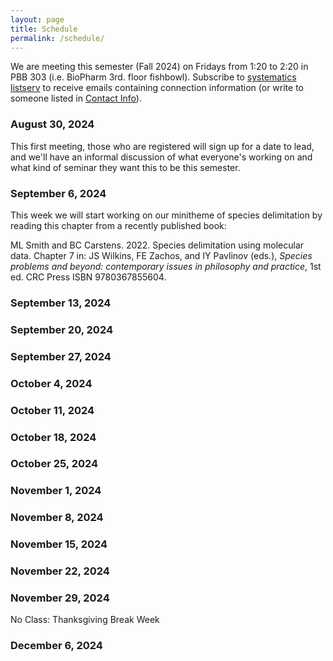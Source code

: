```yaml
---
layout: page
title: Schedule
permalink: /schedule/
---
```


We are meeting this semester (Fall 2024) on Fridays from 1:20 to 2:20 in PBB 303 (i.e. BioPharm 3rd. floor fishbowl). Subscribe to [systematics listserv](/systseminar/listserv/) to receive emails containing connection information (or write to someone listed in [Contact Info](/systseminar/contact-info/)).

### August 30, 2024

This first meeting, those who are registered will sign up for a date to lead, and we'll have an informal discussion of what everyone's working on and what kind of seminar they want this to be this semester.

### September 6, 2024

This week we will start working on our minitheme of species delimitation by reading this chapter from a recently published book:

ML Smith and BC Carstens. 2022. Species delimitation using molecular data. Chapter 7 in: JS Wilkins, FE Zachos, and IY Pavlinov (eds.), _Species problems and beyond: contemporary issues in philosophy and practice_, 1st ed. CRC Press ISBN 9780367855604.

### September 13, 2024


### September 20, 2024


### September 27, 2024


### October 4, 2024


### October 11, 2024


### October 18, 2024


### October 25, 2024


### November 1, 2024


### November 8, 2024

 
### November 15, 2024

 
### November 22, 2024


### November 29, 2024

No Class: Thanksgiving Break Week

### December 6, 2024


